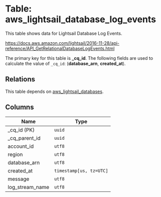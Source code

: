 # Table: aws_lightsail_database_log_events

This table shows data for Lightsail Database Log Events.

https://docs.aws.amazon.com/lightsail/2016-11-28/api-reference/API_GetRelationalDatabaseLogEvents.html

The primary key for this table is **_cq_id**.
The following fields are used to calculate the value of `_cq_id`: (**database_arn**, **created_at**).
## Relations

This table depends on [aws_lightsail_databases](aws_lightsail_databases.md).

## Columns

| Name          | Type          |
| ------------- | ------------- |
|_cq_id (PK)|`uuid`|
|_cq_parent_id|`uuid`|
|account_id|`utf8`|
|region|`utf8`|
|database_arn|`utf8`|
|created_at|`timestamp[us, tz=UTC]`|
|message|`utf8`|
|log_stream_name|`utf8`|